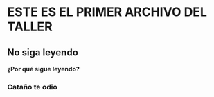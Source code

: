 # ESTE ES EL PRIMER ARCHIVO DEL TALLER
## No siga leyendo

**¿Por qué sigue leyendo?**

### Cataño te odio